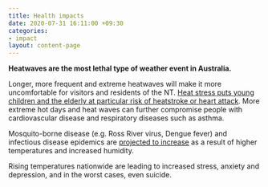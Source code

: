```yaml
---
title: Health impacts
date: 2020-07-31 16:11:00 +09:30
categories:
- impact
layout: content-page
---
```


**Heatwaves are the most lethal type of weather event in Australia.**
 
Longer, more frequent and extreme heatwaves will make it more uncomfortable for visitors and residents of the NT. [Heat stress puts young children and the elderly at particular risk of heatstroke or heart attack](https://www.dea.org.au/wp-content/uploads/2017/02/DEA_Heatwaves__Health_Fact_Sheet_06.pdf). More extreme hot days and heat waves can further compromise people with cardiovascular disease and respiratory diseases such as asthma.
 
Mosquito-borne disease (e.g. Ross River virus, Dengue fever) and infectious disease epidemics are [projected to increase](https://www.academia.edu/23004081/Adapting_to_climate_change_for_water_resource_management_Issues_for_northern_Australia) as a result of higher temperatures and increased humidity.
 
Rising temperatures nationwide are leading to increased stress, anxiety and depression, and in the worst cases, even suicide.
